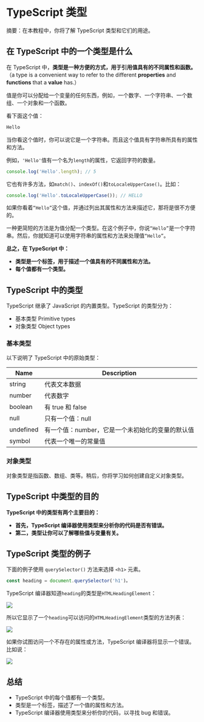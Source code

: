# TypeScript 类型

摘要：在本教程中，你将了解 TypeScript 类型和它们的用途。

## 在 TypeScript 中的一个类型是什么

在 TypeScript 中，**类型是一种方便的方式，用于引用值具有的不同属性和函数。**（a type is a convenient way to refer to the different **properties** and **functions** that a **value** has.）

值是你可以分配给一个变量的任何东西，例如，一个数字、一个字符串、一个数组、一个对象和一个函数。

看下面这个值：

```ts
Hello
```

当你看这个值时，你可以说它是一个字符串。而且这个值具有字符串所具有的属性和方法。

例如，`'Hello'`值有一个名为`length`的属性，它返回字符的数量。

```ts
console.log('Hello'.length); // 5
```

它也有许多方法，如`match()`、`indexOf()`和`toLocaleUpperCase()`。比如：


```ts
console.log('Hello'.toLocaleUpperCase()); // HELLO
```

如果你看着`“Hello”`这个值，并通过列出其属性和方法来描述它，那将是很不方便的。

一种更简短的方法是为值分配一个类型。在这个例子中，你说`“Hello”`是一个字符串。然后，你就知道可以使用字符串的属性和方法来处理值`“Hello”`。

**总之，在 TypeScript 中：**

- **类型是一个标签，用于描述一个值具有的不同属性和方法。**
- **每个值都有一个类型。**

## TypeScript 中的类型

TypeScript 继承了 JavaScript 的内置类型。TypeScript 的类型分为：

- 基本类型 Primitive types
- 对象类型 Object types

### 基本类型

以下说明了 TypeScript 中的原始类型：


Name | Description
---------|----------
 string | 代表文本数据
 number | 代表数字
 boolean | 有 true 和 false
 null | 只有一个值：null
 undefined | 有一个值：number，它是一个未初始化的变量的默认值
 symbol | 代表一个唯一的常量值

 ### 对象类型

对象类型是指函数、数组、类等。稍后，你将学习如何创建自定义对象类型。

## TypeScript 中类型的目的

**TypeScript 中的类型有两个主要目的：**

- **首先，TypeScript 编译器使用类型来分析你的代码是否有错误。**
- **第二，类型让你可以了解哪些值与变量有关。**

## TypeScript 类型的例子

下面的例子使用 `querySelector()` 方法来选择 `<h1>` 元素。

```ts
const heading = document.querySelector('h1')。
```

TypeScript 编译器知道`heading`的类型是`HTMLHeadingElement`：

<img src="https://www.typescripttutorial.net/wp-content/uploads/2020/09/TypeScript-types-example-1.png"/>

所以它显示了一个`heading`可以访问的`HTMLHeadingElement`类型的方法列表：

<img src="https://www.typescripttutorial.net/wp-content/uploads/2020/09/TypeScript-types-properties-and-methods.png"/>

如果你试图访问一个不存在的属性或方法，TypeScript 编译器将显示一个错误。比如说：

<img src="https://www.typescripttutorial.net/wp-content/uploads/2020/09/TypeScript-types-error.png"/>

## 总结

- TypeScript 中的每个值都有一个类型。
- 类型是一个标签，描述了一个值的属性和方法。
- TypeScript 编译器使用类型来分析你的代码，以寻找 bug 和错误。
